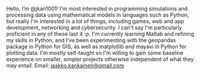 Hello, I’m @jkan1001! I'm most interested in programming simulations and processing data using mathematical models in languages such as Python, but really
I'm interested in a lot of things, including games, web and app development, networking and cybersecurity. I can't say I'm particularly proficient in any
of these last 4 :p. I'm currently learning Matlab and refining my skills in Python, and I've been experimenting with the geopandas package in Python for GIS, 
as well as matplotlib and mayavi in Python for plotting data. I'm mostly self-taught so I'm willing to gain some baseline experience on smaller, simpler projects
otherwise independent of what they may entail. 
Email: jaakko.kankainen@gmail.com

<!---
jkan1001/jkan1001 is a ✨ special ✨ repository because its `README.md` (this file) appears on your GitHub profile.
You can click the Preview link to take a look at your changes.
--->
